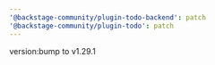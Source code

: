 ```yaml
---
'@backstage-community/plugin-todo-backend': patch
'@backstage-community/plugin-todo': patch
---
```


version:bump to v1.29.1
